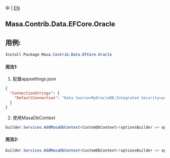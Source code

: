中 | [EN](README.md)

## Masa.Contrib.Data.EFCore.Oracle

## 用例:

```c#
Install-Package Masa.Contrib.Data.EFCore.Oracle
```

#### 用法1:

1. 配置appsettings.json

``` appsettings.json
{
  "ConnectionStrings": {
    "DefaultConnection": "Data Source=MyOracleDB;Integrated Security=yes;"
  }
}
```

2. 使用MasaDbContext

``` C#
builder.Services.AddMasaDbContext<CustomDbContext>(optionsBuilder => optionsBuilder.UseFilter().UseOracle());
```

#### 用法2:

``` C#
builder.Services.AddMasaDbContext<CustomDbContext>(optionsBuilder => optionsBuilder.UseFilter().UseOracle("Data Source=MyOracleDB;Integrated Security=yes;"));
```